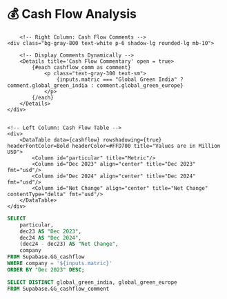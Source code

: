 <div class="relative">  
    <h1 class="text-lg m-0">💰 Cash Flow Analysis</h1>
</div>


<!-- Toggle Between Global Green India & Europe -->
<ButtonGroup name="matric" display="tabs">
  <ButtonGroupItem valueLabel="Global Green India" value="Global Green India" default />
  <ButtonGroupItem valueLabel="Global Green Europe" value="Global Green Europe" />
</ButtonGroup>

        <!-- Right Column: Cash Flow Comments -->
    <div class="bg-gray-800 text-white p-6 shadow-lg rounded-lg mb-10">

        <!-- Display Comments Dynamically -->
        <Details title='Cash Flow Commentary' open = true>
            {#each cashflow_comm as comment}
                <p class="text-gray-300 text-sm">
                    {inputs.matric === "Global Green India" ? comment.global_green_india : comment.global_green_europe}
                </p>
            {/each}
        </Details>
    </div>


    <!-- Left Column: Cash Flow Table -->
    <div>
        <DataTable data={cashflow} rowshadowing={true} headerFontColor=Bold headerColor=#FFD700 title="Values are in Million USD">
            <Column id="particular" title="Metric"/>
            <Column id="Dec 2023" align="center" title="Dec 2023" fmt="usd"/>
            <Column id="Dec 2024" align="center" title="Dec 2024" fmt="usd"/>
            <Column id="Net Change" align="center" title="Net Change" contentType="delta" fmt="usd"/>
        </DataTable>
    </div>



```sql cashflow
SELECT 
    particular, 
    dec23 AS "Dec 2023", 
    dec24 AS "Dec 2024", 
    (dec24 - dec23) AS "Net Change",  
    company 
FROM Supabase.GG_cashflow
WHERE company = '${inputs.matric}'
ORDER BY "Dec 2023" DESC;
```

```sql cashflow_comm
SELECT DISTINCT global_green_india, global_green_europe 
FROM Supabase.GG_cashflow_comment 
```






